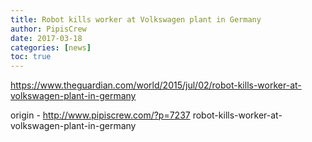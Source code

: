 ```yaml
---
title: Robot kills worker at Volkswagen plant in Germany
author: PipisCrew
date: 2017-03-18
categories: [news]
toc: true
---
```


https://www.theguardian.com/world/2015/jul/02/robot-kills-worker-at-volkswagen-plant-in-germany

origin - http://www.pipiscrew.com/?p=7237 robot-kills-worker-at-volkswagen-plant-in-germany